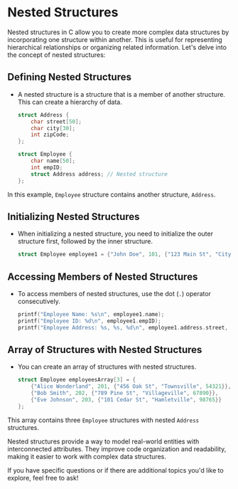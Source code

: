 # Nested Structures

Nested structures in C allow you to create more complex data structures by incorporating one structure within another. This is useful for representing hierarchical relationships or organizing related information. Let's delve into the concept of nested structures:

## **Defining Nested Structures**
- A nested structure is a structure that is a member of another structure. This can create a hierarchy of data.

    ```c
    struct Address {
        char street[50];
        char city[30];
        int zipCode;
    };

    struct Employee {
        char name[50];
        int empID;
        struct Address address; // Nested structure
    };
    ```

In this example, `Employee` structure contains another structure, `Address`.

## **Initializing Nested Structures**
- When initializing a nested structure, you need to initialize the outer structure first, followed by the inner structure.

    ```c
    struct Employee employee1 = {"John Doe", 101, {"123 Main St", "Cityville", 12345}};
    ```

## **Accessing Members of Nested Structures**
- To access members of nested structures, use the dot (`.`) operator consecutively.

    ```c
    printf("Employee Name: %s\n", employee1.name);
    printf("Employee ID: %d\n", employee1.empID);
    printf("Employee Address: %s, %s, %d\n", employee1.address.street, employee1.address.city, employee1.address.zipCode);
    ```

## **Array of Structures with Nested Structures**
- You can create an array of structures with nested structures.

    ```c
    struct Employee employeesArray[3] = {
        {"Alice Wonderland", 201, {"456 Oak St", "Townsville", 54321}},
        {"Bob Smith", 202, {"789 Pine St", "Villageville", 67890}},
        {"Eve Johnson", 203, {"101 Cedar St", "Hamletville", 98765}}
    };
    ```

This array contains three `Employee` structures with nested `Address` structures.

Nested structures provide a way to model real-world entities with interconnected attributes. They improve code organization and readability, making it easier to work with complex data structures.

If you have specific questions or if there are additional topics you'd like to explore, feel free to ask!